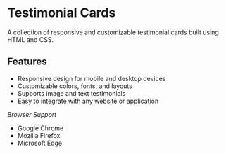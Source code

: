 # Testimonial Cards

A collection of responsive and customizable testimonial cards built using HTML and CSS.


## Features

* Responsive design for mobile and desktop devices
* Customizable colors, fonts, and layouts
* Supports image and text testimonials
* Easy to integrate with any website or application

*Browser Support*

- Google Chrome
- Mozilla Firefox
- Microsoft Edge

